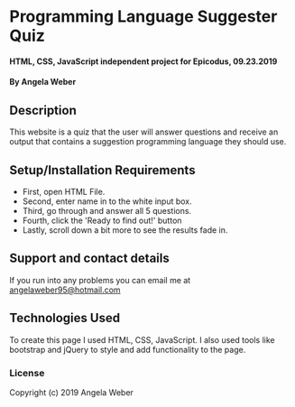 # Programming Language Suggester Quiz

#### HTML, CSS, JavaScript independent project for Epicodus, 09.23.2019

#### By Angela Weber

## Description
This website is a quiz that the user will answer questions and receive an output that contains a suggestion programming language they should use.

## Setup/Installation Requirements

* First, open HTML File.
* Second, enter name in to the white input box.
* Third, go through and answer all 5 questions.
* Fourth, click the 'Ready to find out!' button
* Lastly, scroll down a bit more to see the results fade in.


## Support and contact details
If you run into any problems you can email me at angelaweber95@hotmail.com

## Technologies Used
To create this page I used HTML, CSS, JavaScript.  I also used tools like bootstrap and jQuery to style and add functionality to the page.

### License
Copyright (c) 2019 Angela Weber

